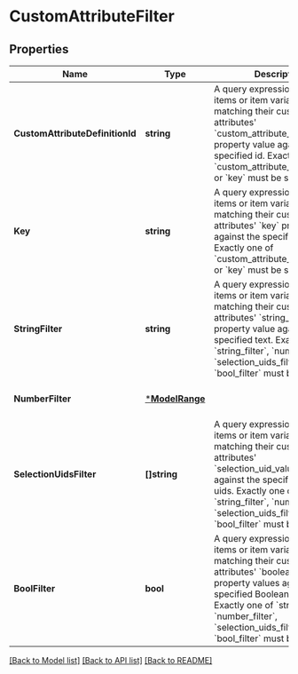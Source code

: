 # CustomAttributeFilter

## Properties
Name | Type | Description | Notes
------------ | ------------- | ------------- | -------------
**CustomAttributeDefinitionId** | **string** | A query expression to filter items or item variations by matching their custom attributes&#x27; &#x60;custom_attribute_definition_id&#x60; property value against the the specified id. Exactly one of &#x60;custom_attribute_definition_id&#x60; or &#x60;key&#x60; must be specified. | [optional] [default to null]
**Key** | **string** | A query expression to filter items or item variations by matching their custom attributes&#x27; &#x60;key&#x60; property value against the specified key. Exactly one of &#x60;custom_attribute_definition_id&#x60; or &#x60;key&#x60; must be specified. | [optional] [default to null]
**StringFilter** | **string** | A query expression to filter items or item variations by matching their custom attributes&#x27; &#x60;string_value&#x60;  property value against the specified text. Exactly one of &#x60;string_filter&#x60;, &#x60;number_filter&#x60;, &#x60;selection_uids_filter&#x60;, or &#x60;bool_filter&#x60; must be specified. | [optional] [default to null]
**NumberFilter** | [***ModelRange**](Range.md) |  | [optional] [default to null]
**SelectionUidsFilter** | **[]string** | A query expression to filter items or item variations by matching  their custom attributes&#x27; &#x60;selection_uid_values&#x60; values against the specified selection uids. Exactly one of &#x60;string_filter&#x60;, &#x60;number_filter&#x60;, &#x60;selection_uids_filter&#x60;, or &#x60;bool_filter&#x60; must be specified. | [optional] [default to null]
**BoolFilter** | **bool** | A query expression to filter items or item variations by matching their custom attributes&#x27; &#x60;boolean_value&#x60; property values against the specified Boolean expression. Exactly one of &#x60;string_filter&#x60;, &#x60;number_filter&#x60;, &#x60;selection_uids_filter&#x60;, or &#x60;bool_filter&#x60; must be specified. | [optional] [default to null]

[[Back to Model list]](../README.md#documentation-for-models) [[Back to API list]](../README.md#documentation-for-api-endpoints) [[Back to README]](../README.md)

